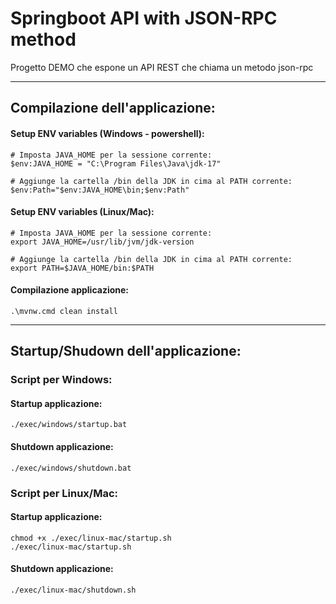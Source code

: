 # Springboot API with JSON-RPC method
Progetto DEMO che espone un API REST che chiama un metodo json-rpc

---

## Compilazione dell'applicazione:

#### Setup ENV variables (Windows - powershell):
```
# Imposta JAVA_HOME per la sessione corrente:
$env:JAVA_HOME = "C:\Program Files\Java\jdk-17"

# Aggiunge la cartella /bin della JDK in cima al PATH corrente:
$env:Path="$env:JAVA_HOME\bin;$env:Path"
```

#### Setup ENV variables (Linux/Mac):
```
# Imposta JAVA_HOME per la sessione corrente:
export JAVA_HOME=/usr/lib/jvm/jdk-version

# Aggiunge la cartella /bin della JDK in cima al PATH corrente:
export PATH=$JAVA_HOME/bin:$PATH
```

#### Compilazione applicazione:
```
.\mvnw.cmd clean install
```

---

## Startup/Shudown dell'applicazione:

### Script per Windows:
#### Startup applicazione:
```
./exec/windows/startup.bat
```
#### Shutdown applicazione:
```
./exec/windows/shutdown.bat
```

### Script per Linux/Mac:
#### Startup applicazione:
```
chmod +x ./exec/linux-mac/startup.sh
./exec/linux-mac/startup.sh
```
#### Shutdown applicazione:
```
./exec/linux-mac/shutdown.sh
```